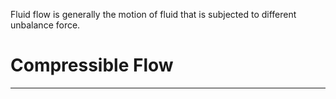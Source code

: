 Fluid flow is generally the motion of fluid that is subjected to different unbalance force.

# Compressible Flow
---
